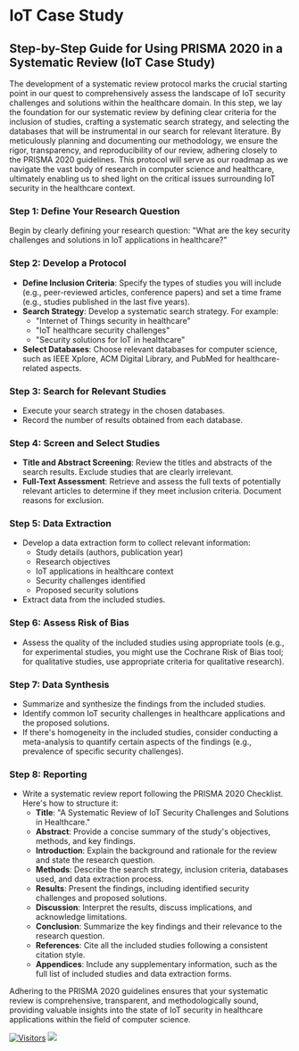 # IoT Case Study

## Step-by-Step Guide for Using PRISMA 2020 in a Systematic Review (IoT Case Study)

The development of a systematic review protocol marks the crucial starting point in our quest to comprehensively assess the landscape of IoT security challenges and solutions within the healthcare domain. In this step, we lay the foundation for our systematic review by defining clear criteria for the inclusion of studies, crafting a systematic search strategy, and selecting the databases that will be instrumental in our search for relevant literature. By meticulously planning and documenting our methodology, we ensure the rigor, transparency, and reproducibility of our review, adhering closely to the PRISMA 2020 guidelines. This protocol will serve as our roadmap as we navigate the vast body of research in computer science and healthcare, ultimately enabling us to shed light on the critical issues surrounding IoT security in the healthcare context.

### **Step 1: Define Your Research Question**

Begin by clearly defining your research question: "What are the key security challenges and solutions in IoT applications in healthcare?"

### **Step 2: Develop a Protocol**

* **Define Inclusion Criteria**: Specify the types of studies you will include (e.g., peer-reviewed articles, conference papers) and set a time frame (e.g., studies published in the last five years).
* **Search Strategy**: Develop a systematic search strategy. For example:
  * "Internet of Things security in healthcare"
  * "IoT healthcare security challenges"
  * "Security solutions for IoT in healthcare"
* **Select Databases**: Choose relevant databases for computer science, such as IEEE Xplore, ACM Digital Library, and PubMed for healthcare-related aspects.

### **Step 3: Search for Relevant Studies**

* Execute your search strategy in the chosen databases.
* Record the number of results obtained from each database.

### **Step 4: Screen and Select Studies**

* **Title and Abstract Screening**: Review the titles and abstracts of the search results. Exclude studies that are clearly irrelevant.
* **Full-Text Assessment**: Retrieve and assess the full texts of potentially relevant articles to determine if they meet inclusion criteria. Document reasons for exclusion.

### **Step 5: Data Extraction**

* Develop a data extraction form to collect relevant information:
  * Study details (authors, publication year)
  * Research objectives
  * IoT applications in healthcare context
  * Security challenges identified
  * Proposed security solutions
* Extract data from the included studies.

### **Step 6: Assess Risk of Bias**

* Assess the quality of the included studies using appropriate tools (e.g., for experimental studies, you might use the Cochrane Risk of Bias tool; for qualitative studies, use appropriate criteria for qualitative research).

### **Step 7: Data Synthesis**

* Summarize and synthesize the findings from the included studies.
* Identify common IoT security challenges in healthcare applications and the proposed solutions.
* If there's homogeneity in the included studies, consider conducting a meta-analysis to quantify certain aspects of the findings (e.g., prevalence of specific security challenges).

### **Step 8: Reporting**

* Write a systematic review report following the PRISMA 2020 Checklist. Here's how to structure it:
  * **Title**: "A Systematic Review of IoT Security Challenges and Solutions in Healthcare."
  * **Abstract**: Provide a concise summary of the study's objectives, methods, and key findings.
  * **Introduction**: Explain the background and rationale for the review and state the research question.
  * **Methods**: Describe the search strategy, inclusion criteria, databases used, and data extraction process.
  * **Results**: Present the findings, including identified security challenges and proposed solutions.
  * **Discussion**: Interpret the results, discuss implications, and acknowledge limitations.
  * **Conclusion**: Summarize the key findings and their relevance to the research question.
  * **References**: Cite all the included studies following a consistent citation style.
  * **Appendices**: Include any supplementary information, such as the full list of included studies and data extraction forms.

Adhering to the PRISMA 2020 guidelines ensures that your systematic review is comprehensive, transparent, and methodologically sound, providing valuable insights into the state of IoT security in healthcare applications within the field of computer science.

[![Visitors](https://api.visitorbadge.io/api/visitors?path=https%3A%2F%2Fgithub.com%2Fdrshahizan&labelColor=%23697689&countColor=%23555555&style=plastic)](https://visitorbadge.io/status?path=https%3A%2F%2Fgithub.com%2Fdrshahizan)
![](https://hit.yhype.me/github/profile?user_id=81284918)